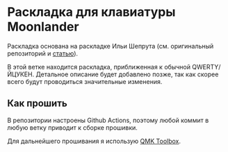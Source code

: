 # Раскладка для клавиатуры Moonlander

Раскладка основана на раскладке Ильи Шепрута (см. оригинальный репозиторий и [статью](https://optozorax.github.io/p/my-keyboard-layout/)).

В этой ветке находится раскладка, приближенная к обычной QWERTY/ЙЦУКЕН. Детальное описание будет добавлено позже, так как скорее всего будут проводиться значительные изменения.

## Как прошить

В репозитории настроены Github Actions, поэтому любой коммит в любую ветку приводит к сборке прошивки.

Для дальнейшего прошивания я использую [QMK Toolbox](https://github.com/qmk/qmk_toolbox).
